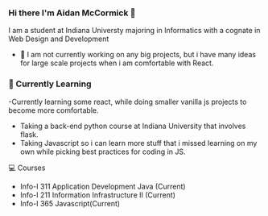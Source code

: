### Hi there I'm Aidan McCormick 👋
I am a student at Indiana Universty majoring in Informatics with a cognate in Web Design and Development

- 🔭 I am not currently working on any big projects, but i have many ideas for large scale projects when i am comfortable with React. 

### 🌱 Currently Learning
-Currently learning some react, while doing smaller vanilla js projects to become more comfortable. 
- Taking a back-end python course at Indiana University that involves flask.
- Taking Javascript so i can learn more stuff that i missed learning on my own while picking best practices for coding in JS.

💻 Courses
- Info-I 311 Application Development Java (Current)
- Info-I 211 Information Infrastructure II (Current)
- Info-I 365 Javascript(Current)
